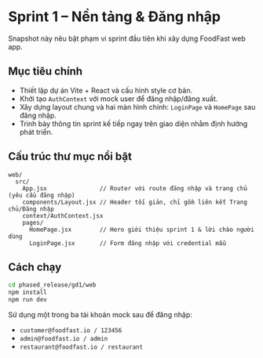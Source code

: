 # Sprint 1 – Nền tảng & Đăng nhập

Snapshot này nêu bật phạm vi sprint đầu tiên khi xây dựng FoodFast web app.

## Mục tiêu chính
- Thiết lập dự án Vite + React và cấu hình style cơ bản.
- Khởi tạo `AuthContext` với mock user để đăng nhập/đăng xuất.
- Xây dựng layout chung và hai màn hình chính: `LoginPage` và `HomePage` sau đăng nhập.
- Trình bày thông tin sprint kế tiếp ngay trên giao diện nhằm định hướng phát triển.

## Cấu trúc thư mục nổi bật
```
web/
  src/
    App.jsx               // Router với route đăng nhập và trang chủ (yêu cầu đăng nhập)
    components/Layout.jsx // Header tối giản, chỉ gồm liên kết Trang chủ/Đăng nhập
    context/AuthContext.jsx
    pages/
      HomePage.jsx        // Hero giới thiệu sprint 1 & lời chào người dùng
      LoginPage.jsx       // Form đăng nhập với credential mẫu
```

## Cách chạy
```bash
cd phased_release/gd1/web
npm install
npm run dev
```

Sử dụng một trong ba tài khoản mock sau để đăng nhập:
- `customer@foodfast.io / 123456`
- `admin@foodfast.io / admin`
- `restaurant@foodfast.io / restaurant`
